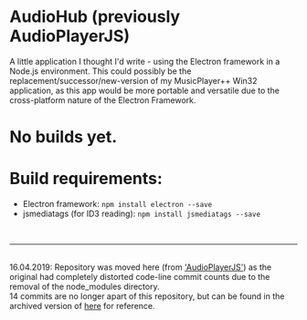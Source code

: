 # AudioHub (previously AudioPlayerJS)
A little application I thought I'd write - using the Electron framework in a Node.js environment.
This could possibly be the replacement/successor/new-version of my MusicPlayer++ Win32 application,
as this app would be more portable and versatile due to the cross-platform nature of the Electron Framework.

# No builds yet.

# Build requirements:
* Electron framework: `npm install electron --save`
* jsmediatags (for ID3 reading): `npm install jsmediatags --save`
<br>
<hr>
<br>
16.04.2019: Repository was moved here (from <a href="https://github.com/mikejzx/AudioPlayerJS">'AudioPlayerJS'</a>) as the original had completely distorted code-line commit counts due to the removal of the node_modules directory.<br>
14 commits are no longer apart of this repository, but can be found in the archived version of <a href="https://github.com/mikejzx/AudioPlayerJS">here</a> for reference.
